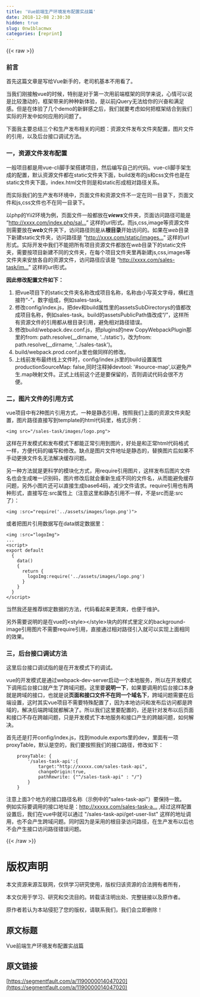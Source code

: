 ```yaml
---
title: 'Vue前端生产环境发布配置实战篇' 
date: 2018-12-08 2:30:30
hidden: true
slug: 0nw1blacmwx
categories: [reprint]
---
```


{{< raw >}}

                    
<h3 id="articleHeader0">前言</h3>
<p>首先这篇文章是写给Vue新手的，老司机基本不用看了。</p>
<p>当我们刚接触vue的时候，特别是对于第一次用前端框架的同学来说，心情可以说是比较激动的，框架带来的种种新体验，是以前jQuery无法给你的兴奋和满足感。但是在体验了几个demo的新鲜感之后，我们就要考虑如何把框架结合到我们实际的开发中如何应用的问题了。</p>
<p>下面我主要总结三个和生产发布相关的问题：资源文件发布文件夹配置，图片文件的引用，以及后台接口调试方法。</p>
<h3 id="articleHeader1">一，资源文件发布配置</h3>
<p>一般项目都是用vue-cli脚手架搭建项目，然后编写自己的代码。vue-cli脚手架生成的配置，默认资源文件都在static文件夹下面，build发布的js和css文件也是在static文件夹下面，index.html文件则是和static形成相对路径关系。</p>
<p>而实际我们的生产发布环境中，页面文件和资源文件不一定在同一目录下，页面文件和js,css文件也不在同一目录下。</p>
<p>以php的Yii2环境为例，页面文件一般都放在<strong><em>views</em></strong>文件夹，页面访问路径可能是 “<a href="http://xxxx.com/index.php/sales-task/create" rel="nofollow noreferrer" target="_blank">http://xxxx.com/index.php/sal...</a>” 这样的url形式。而js,css,image等资源文件则需要放在<strong><em>web</em></strong>文件夹下，访问路径则是从<strong>根目录</strong>开始访问的。如果在<em>web</em>目录下新建static文件夹，访问路径是 “<a href="http://xxxx.com/static/images/logo.png" rel="nofollow noreferrer" target="_blank">http://xxxx.com/static/images...</a>” 这样的url形式。实际开发中我们不能把所有项目资源文件都放在<em>web</em>目录下的static文件夹，需要按项目新建不同的文件夹，在每个项目文件夹里再新建js,css,images等文件夹来安放各自的资源文件，访问路径应该是 “<a href="http://xxxx.com/sales-task/images/logo.png" rel="nofollow noreferrer" target="_blank">http://xxxx.com/sales-task/im...</a>” 这样的url形式。</p>
<p><strong>因此修改配置文件如下：</strong></p>
<ol>
<li>把vue项目下的static文件夹名称改成项目名称，名称由小写英文字母，横杠连接符“-”，数字组成，例如sales-task。</li>
<li>修改config/index.js，把dev和build属性里的assetsSubDirectorys的值都改成项目名称，例如sales-task。build的assetsPublicPath值改成“/”，这样所有资源文件的引用都从根目录引用，避免相对路径错误。</li>
<li>修改build/webpack.dev.conf.js，把plugins的new CopyWebpackPlugin那里的from: path.resolve(__dirname, '../static')，改为from: path.resolve(__dirname, '../sales-task')。</li>
<li>build/webpack.prod.conf.js里也做同样的修改。</li>
<li>上线前发布最终线上文件时，config/index.js里的build设置属性productionSourceMap: false,同时注释掉devtool: '#source-map',以避免产生.map映射文件。正式上线前这个还是要保留的，否则调试代码会很不方便。</li>
</ol>
<h3 id="articleHeader2">二，图片文件的引用方式</h3>
<p>vue项目中有2种图片引用方式，一种是静态引用，按照我们上面的资源文件夹配置，图片路径直接写到template的html代码里，格式示例：</p>
<div class="widget-codetool" style="display:none;">
      <div class="widget-codetool--inner">
      <span class="selectCode code-tool" data-toggle="tooltip" data-placement="top" title="" data-original-title="全选"></span>
      <span type="button" class="copyCode code-tool" data-toggle="tooltip" data-placement="top" data-clipboard-text="<img src=&quot;/sales-task/images/logo.png&quot;>" title="" data-original-title="复制"></span>
      <span type="button" class="saveToNote code-tool" data-toggle="tooltip" data-placement="top" title="" data-original-title="放进笔记"></span>
      </div>
      </div><pre class="hljs stylus"><code style="word-break: break-word; white-space: initial;">&lt;<span class="hljs-selector-tag">img</span> src=<span class="hljs-string">"/sales-task/images/logo.png"</span>&gt;</code></pre>
<p>这样在开发模式和发布模式下都能正常引用到图片，好处是和正常html代码格式一样，方便代码的编写和修改。缺点是图片文件地址是静态的，替换图片后如果不手动更换文件名无法解决缓存问题。</p>
<p>另一种方法就是更科学的模块化方式，用require引用图片，这样发布后图片文件名也会生成唯一识别码，图片修改后就会重新生成不同的文件名，从而能避免缓存问题，另外小图片还可以直接生成base64码，减少文件请求。require引用也有两种形式，直接写在:src属性上（注意这里和静态引用不一样，不是src而是:src了）：</p>
<div class="widget-codetool" style="display:none;">
      <div class="widget-codetool--inner">
      <span class="selectCode code-tool" data-toggle="tooltip" data-placement="top" title="" data-original-title="全选"></span>
      <span type="button" class="copyCode code-tool" data-toggle="tooltip" data-placement="top" data-clipboard-text="<img :src=&quot;require('../assets/images/logo.png')&quot;>" title="" data-original-title="复制"></span>
      <span type="button" class="saveToNote code-tool" data-toggle="tooltip" data-placement="top" title="" data-original-title="放进笔记"></span>
      </div>
      </div><pre class="hljs elixir"><code style="word-break: break-word; white-space: initial;">&lt;img <span class="hljs-symbol">:src=<span class="hljs-string">"require('../assets/images/logo.png')"</span>&gt;</span></code></pre>
<p>或者把图片引用数据写在data绑定数据里：</p>
<div class="widget-codetool" style="display:none;">
      <div class="widget-codetool--inner">
      <span class="selectCode code-tool" data-toggle="tooltip" data-placement="top" title="" data-original-title="全选"></span>
      <span type="button" class="copyCode code-tool" data-toggle="tooltip" data-placement="top" data-clipboard-text="<img :src=&quot;logoImg&quot;>
...
<script>
export default
  {
    data()
    {
      return {
        logoImg:require('../assets/images/logo.png')
      }
    }
  }
</script>" title="" data-original-title="复制"></span>
      <span type="button" class="saveToNote code-tool" data-toggle="tooltip" data-placement="top" title="" data-original-title="放进笔记"></span>
      </div>
      </div><pre class="hljs xml"><code><span class="hljs-tag">&lt;<span class="hljs-name">img</span> <span class="hljs-attr">:src</span>=<span class="hljs-string">"logoImg"</span>&gt;</span>
...
<span class="hljs-tag">&lt;<span class="hljs-name">script</span>&gt;</span><span class="javascript">
<span class="hljs-keyword">export</span> <span class="hljs-keyword">default</span>
  {
    data()
    {
      <span class="hljs-keyword">return</span> {
        <span class="hljs-attr">logoImg</span>:<span class="hljs-built_in">require</span>(<span class="hljs-string">'../assets/images/logo.png'</span>)
      }
    }
  }
</span><span class="hljs-tag">&lt;/<span class="hljs-name">script</span>&gt;</span></code></pre>
<p>当然我还是推荐绑定数据的方法，代码看起来更清爽，也便于维护。</p>
<p>另外需要说明的是在vue的&lt;style&gt;&lt;/style&gt;块内的样式里定义的background-image引用图片不需要require引用，直接通过相对路径引入就可以实现上面相同的效果。</p>
<h3 id="articleHeader3">三，后台接口调试方法</h3>
<p>这里后台接口调试指的是在开发模式下的调试。</p>
<p>vue的开发模式是通过webpack-dev-server启动一个本地服务，所以在开发模式下调用后台接口就产生了跨域问题。这里要<strong>说明一下</strong>，如果要调用的后台接口本身就是跨域的接口，也就是说<strong>页面和接口文件不在同一个域名下</strong>，跨域问题需要在后端设置，这时其实vue项目不需要特殊配置了，因为本地访问和发布后访问都是跨域的，解决后端跨域就都解决了。所以我们这里要配置的，还是针对发布以后页面和接口不存在跨越问题，只是开发模式下本地服务和接口产生的跨越问题，如何解决。</p>
<p>首先还是打开config/index.js，找到module.exports里的dev，里面有一项proxyTable，默认是空的，我们要按照我们的接口路径，修改如下：</p>
<div class="widget-codetool" style="display:none;">
      <div class="widget-codetool--inner">
      <span class="selectCode code-tool" data-toggle="tooltip" data-placement="top" title="" data-original-title="全选"></span>
      <span type="button" class="copyCode code-tool" data-toggle="tooltip" data-placement="top" data-clipboard-text="    proxyTable: {
        '/sales-task-api':{
            target:&quot;http://xxxxx.com/sales-task-api&quot;,
            changeOrigin:true,
            pathRewrite: {&quot;^/sales-task-api&quot; : &quot;/&quot;} 
        }
    }" title="" data-original-title="复制"></span>
      <span type="button" class="saveToNote code-tool" data-toggle="tooltip" data-placement="top" title="" data-original-title="放进笔记"></span>
      </div>
      </div><pre class="hljs less"><code>    <span class="hljs-attribute">proxyTable</span>: {
        <span class="hljs-string">'/sales-task-api'</span>:{
            <span class="hljs-attribute">target</span>:<span class="hljs-string">"http://xxxxx.com/sales-task-api"</span>,
            <span class="hljs-attribute">changeOrigin</span>:true,
            <span class="hljs-attribute">pathRewrite</span>: {<span class="hljs-string">"^/sales-task-api"</span> : <span class="hljs-string">"/"</span>} 
        }
    }</code></pre>
<p>注意上面3个地方的接口路径名称（示例中的"sales-task-api"）要保持一致。<br>例如实际要调用的接口地址是：<a href="http://xxxxx.com/sales-task-api/get-user-list" rel="nofollow noreferrer" target="_blank">http://xxxxx.com/sales-task-a...</a> ,经过这样配置设置后，我们在vue中就可以通过 "/sales-task-api/get-user-list" 这样的地址调用，也不会产生跨域问题。同时因为是采用的根目录访问路径，在生产发布以后也不会产生接口访问路径错误问题。</p>

                
{{< /raw >}}

# 版权声明
本文资源来源互联网，仅供学习研究使用，版权归该资源的合法拥有者所有，

本文仅用于学习、研究和交流目的。转载请注明出处、完整链接以及原作者。

原作者若认为本站侵犯了您的版权，请联系我们，我们会立即删除！

## 原文标题
Vue前端生产环境发布配置实战篇

## 原文链接
[https://segmentfault.com/a/1190000014047020](https://segmentfault.com/a/1190000014047020)

